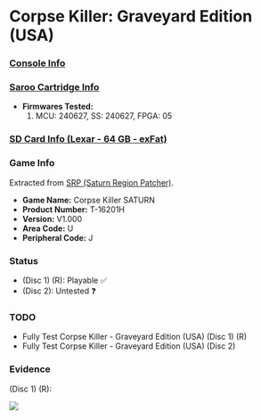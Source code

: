# Corpse Killer: Graveyard Edition (USA)

### [Console Info](../../../../Info/Consoles/VA13/README.md)

### [Saroo Cartridge Info](../../../../Info/Cartridges/RetroGameParadiseStore/1.32F/README.md)

- <b>Firmwares Tested:</b>
  1. MCU: 240627, SS: 240627, FPGA: 05

### [SD Card Info (Lexar - 64 GB - exFat)](../../../../Info/SdCards/Lexar/64GB/exfat/README.md)

### Game Info

Extracted from [SRP (Saturn Region Patcher)](https://segaxtreme.net/resources/saturn-region-patcher.81/download).

- <b>Game Name:</b> Corpse Killer SATURN
- <b>Product Number:</b> T-16201H
- <b>Version:</b> V1.000
- <b>Area Code:</b> U
- <b>Peripheral Code:</b> J

### Status

- (Disc 1) (R): Playable :white_check_mark:
- (Disc 2): Untested :question:

### TODO

- Fully Test Corpse Killer - Graveyard Edition (USA) (Disc 1) (R)
- Fully Test Corpse Killer - Graveyard Edition (USA) (Disc 2)

### Evidence

(Disc 1) (R):

[![](https://img.youtube.com/vi/OnrBDV2zBwA/0.jpg)](https://www.youtube.com/watch?v=OnrBDV2zBwA)
